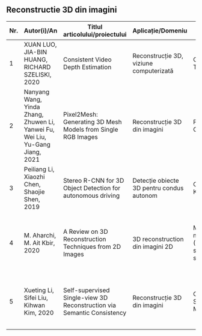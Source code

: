 ## Reconstructie 3D din imagini

| Nr. | Autor(i)/An | Titlul articolului/proiectului | Aplicație/Domeniu | Tehnologii utilizate | Metodologie/Abordare | Rezultate | Limitări | Comentarii suplimentare |
|-----|-------------|-------------------------------|-------------------|----------------------|---------------------|-----------|----------|-------------------------|
| 1   | XUAN LUO, JIA-BIN HUANG, RICHARD SZELISKI, 2020 | Consistent Video Depth Estimation | Reconstrucție 3D, viziune computerizată | CNN, TensorFlow | Estimare profundă din video folosind rețele convoluționale | Obține reconstrucții precise 3D din secvențe video | Limitări în iluminare slabă | Relevant pentru reconstrucție 3D din video |
| 2   | Nanyang Wang, Yinda Zhang, Zhuwen Li, Yanwei Fu, Wei Liu, Yu-Gang Jiang, 2021 | Pixel2Mesh: Generating 3D Mesh Models from Single RGB Images | Reconstrucție 3D din imagini | PyTorch, CNN | Convertirea imaginilor 2D în modele 3D folosind o rețea de convoluții | Reconstrucție 3D precisă din imagini RGB | Dificultăți în obiecte cu texturi complexe | Foarte relevant pentru reconstrucția din imagini simple |
| 3   | Peiliang Li, Xiaozhi Chen, Shaojie Shen, 2019 | Stereo R-CNN for 3D Object Detection for autonomous driving | Detecție obiecte 3D pentru condus autonom | OpenCV, Keras, CNN | Detectare și reconstrucție 3D a obiectelor din imagini stereo | Acuratețe ridicată în detectarea obiectelor 3D | Limitări în unghiurile extreme | Folosește imagini stereo |
| 4   | M. Aharchi, M. Ait Kbir, 2020 | A Review on 3D Reconstruction Techniques from 2D Images | 3D reconstruction din imagini 2D | Multiple metode (SfM, stereoscopie, siluete) | Comparație între tehnici de reconstrucție 3D | Analiză comparativă între metode active și pasive de reconstrucție 3D | Limitări în acuratețe și cost computațional pentru anumite metode | Oferă o imagine de ansamblu asupra tehnicilor moderne de reconstrucție 3D |
| 5   | Xueting Li, Sifei Liu, Kihwan Kim, 2020 | Self-supervised Single-view 3D Reconstruction via Semantic Consistency | Reconstrucție 3D din imagini | CNN, SCOPS, UV Maps | Reconstrucție 3D auto-supervizată din imagini unice folosind consistența semantică între 2D și 3D | Obține reconstrucții precise fără supraveghere 3D sau etichete | Limitări la obiecte cu concavități mari și forme complexe | Foarte util pentru reconstrucție 3D auto-supervizată din imagini unice |
